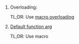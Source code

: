  1. Overloading:
    
    TL;DR: Use [macro overloading](https://doc.rust-lang.org/rust-by-example/macros/overload.html)
    
 2. [Default function arg](https://stackoverflow.com/a/35369909/8375400)
    
    TL;DR: Use macro

